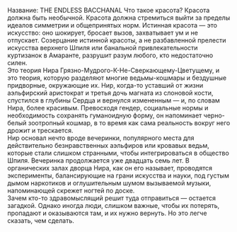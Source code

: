 Название: THE ENDLESS BACCHANAL
Что такое красота? Красота должна быть необычной. Красота должна стремиться выйти за пределы идеалов симметрии и общепринятых норм. Истинная красота — это искусство: оно шокирует, бросает вызов, захватывает ум и не отпускает. Созерцание истинной красоты, а не разбавленной прелести искусства верхнего Шпиля или банальной привлекательности куртизанок в Амаранте, разрушит разум любого, кто недостаточно силен.  
Это теория Нира Грязно-Мудрого-К-Не-Сверкающему-Цветущему, и это теория, которую разделяют многие ведьмы-кошмары и бездушные придворные, окружающие их. Нир, когда-то уставший от жизни аэльфирский аристократ и третья дочь магната из слоновой кости, спустился в глубины Сердца и вернулся измененным — и, по словам Нира, более красивым. Превосходя гендер, социальные нормы и необходимость сохранять гуманоидную форму, он напоминает черно-белый зоотропный кошмар, в то время как сама реальность вокруг него дрожит и трескается.  
Нир основал нечто вроде вечеринки, популярного места для действительно безнравственных аэльфиров или кровавых ведьм, которые стали слишком странными, чтобы интегрироваться в общество Шпиля. Вечеринка продолжается уже двадцать семь лет. В органических залах дворца Нира, как он его называет, проводятся эксперименты, балансирующие на грани искусства и науки, под густым дымом наркотиков и оглушительным шумом вызываемой музыки, напоминающей скрежет ногтей по доске.  
Зачем кто-то здравомыслящий решит туда отправиться — остается загадкой. Однако иногда люди, слишком важные, чтобы их потерять, пропадают и оказываются там, и их нужно вернуть. Но это легче сказать, чем сделать.